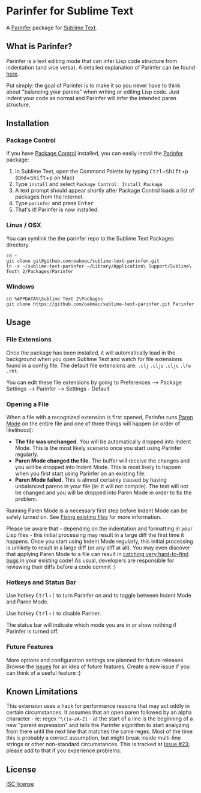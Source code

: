 # Parinfer for Sublime Text

A [Parinfer] package for [Sublime Text].

## What is Parinfer?

Parinfer is a text editing mode that can infer Lisp code structure from
indentation (and vice versa). A detailed explanation of Parinfer can be found
[here].

Put simply: the goal of Parinfer is to make it so you never have to think about
"balancing your parens" when writing or editing Lisp code. Just indent your code
as normal and Parinfer will infer the intended paren structure.

## Installation

### Package Control

If you have [Package Control] installed, you can easily install the
[Parinfer](https://packagecontrol.io/packages/Parinfer) package:

1. In Sublime Text, open the Command Palette by typing <kbd>Ctrl</kbd>+<kbd>Shift</kbd>+<kbd>p</kbd>
   (<kbd>Cmd</kbd>+<kbd>Shift</kbd>+<kbd>p</kbd> on Mac)
2. Type `install` and select `Package Control: Install Package`
3. A text prompt should appear shortly after Package Control loads a list of
   packages from the Internet.
4. Type `parinfer` and press <kbd>Enter</kbd>
5. That's it! Parinfer is now installed.

### Linux / OSX

You can symlink the the parinfer repo to the Sublime Text Packages directory.

```
cd ~
git clone git@github.com:oakmac/sublime-text-parinfer.git
ln -s ~/sublime-text-parinfer ~/Library/Application\ Support/Sublime\ Text\ 2/Packages/Parinfer
```

### Windows

```
cd %APPDATA%\Sublime Text 2\Packages
git clone https://github.com/oakmac/sublime-text-parinfer.git Parinfer
```

## Usage

### File Extensions

Once the package has been installed, it will automatically load in the
background when you open Sublime Text and watch for file extensions found in a
config file. The default file extensions are: `.clj` `.cljs` `.cljc` `.lfe`
`.rkt`

You can edit these file extensions by going to Preferences --> Package Settings -->
Parinfer --> Settings - Default

### Opening a File

When a file with a recognized extension is first opened, Parinfer runs [Paren
Mode] on the entire file and one of three things will happen (in order of
likelihood):

* **The file was unchanged.** You will be automatically dropped into Indent
  Mode. This is the most likely scenario once you start using Parinfer
  regularly.
* **Paren Mode changed the file.** The buffer will receive the changes and you
  will be dropped into Indent Mode. This is most likely to happen when you first
  start using Parinfer on an existing file.
* **Paren Mode failed.** This is almost certainly caused by having unbalanced
  parens in your file (ie: it will not compile). The text will not be changed
  and you will be dropped into Paren Mode in order to fix the problem.

Running Paren Mode is a necessary first step before Indent Mode can be safely
turned on. See [Fixing existing files] for more information.

Please be aware that - depending on the indentation and formatting in your Lisp
files - this initial processing may result in a large diff the first time it
happens. Once you start using Indent Mode regularly, this initial processing is
unlikely to result in a large diff (or any diff at all). You may even discover
that applying Paren Mode to a file can result in [catching very hard-to-find
bugs] in your existing code! As usual, developers are responsible for reviewing
their diffs before a code commit :)

### Hotkeys and Status Bar

Use hotkey <kbd>Ctrl</kbd>+<kbd>(</kbd> to turn Parinfer on and to toggle
between Indent Mode and Paren Mode.

Use hotkey <kbd>Ctrl</kbd>+<kbd>)</kbd> to disable Pariner.

The status bar will indicate which mode you are in or show nothing if Parinfer
is turned off.

### Future Features

More options and configuration settings are planned for future releases. Browse
the [issues] for an idea of future features. Create a new issue if you can think
of a useful feature :)

## Known Limitations

This extension uses a hack for performance reasons that may act oddly in certain
circumstances. It assumes that an open paren followed by an alpha character -
ie: regex `^\([a-zA-Z]` - at the start of a line is the beginning of a new
"parent expression" and tells the Parinfer algorithm to start analyzing from
there until the next line that matches the same regex. Most of the time this is
probably a correct assumption, but might break inside multi-line strings or
other non-standard circumstances. This is tracked at [Issue #23]; please add to
that if you experience problems.

## License

[ISC license]

[here]:http://shaunlebron.github.io/parinfer/
[Parinfer]:http://shaunlebron.github.io/parinfer/
[Sublime Text]:http://www.sublimetext.com/
[Package Control]:https://packagecontrol.io/
[Issue #24]:https://github.com/oakmac/sublime-text-parinfer/issues/24
[Issue #4]:https://github.com/oakmac/sublime-text-parinfer/issues/4
[Paren Mode]:http://shaunlebron.github.io/parinfer/#paren-mode
[Indent Mode]:http://shaunlebron.github.io/parinfer/#indent-mode
[Fixing existing files]:http://shaunlebron.github.io/parinfer/#fixing-existing-files
[issues]:https://github.com/oakmac/sublime-text-parinfer/issues
[Issue #23]:https://github.com/oakmac/sublime-text-parinfer/issues/23
[catching very hard-to-find bugs]:https://github.com/oakmac/atom-parinfer/commit/d4b49ec2636fd0530f3f2fbca9924db6c97d3a8f
[ISC License]:LICENSE.md
